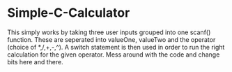 # Simple-C-Calculator

This simply works by taking three user inputs grouped into one scanf() function. These are seperated into valueOne, valueTwo and the operator (choice of *,/,+,-,^). A switch statement is then used in order to run the right calculation for the given operator. Mess around with the code and change bits here and there.
